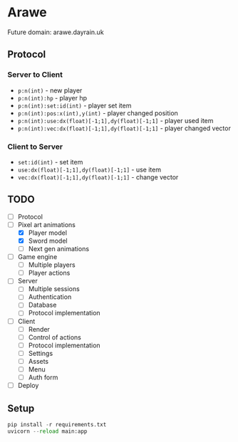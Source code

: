 # Arawe

Future domain: arawe.dayrain.uk

## Protocol 

### Server to Client

- `p:n(int)` - new player
- `p:n(int):hp` - player hp
- `p:n(int):set:id(int)` - player set item
- `p:n(int):pos:x(int),y(int)` - player changed position
- `p:n(int):use:dx(float)[-1;1],dy(float)[-1;1]` - player used item
- `p:n(int):vec:dx(float)[-1;1],dy(float)[-1;1]` - player changed vector

### Client to Server

- `set:id(int)` - set item
- `use:dx(float)[-1;1],dy(float)[-1;1]` - use item
- `vec:dx(float)[-1;1],dy(float)[-1;1]` - change vector

## TODO

- [ ] Protocol
- [ ] Pixel art animations
  - [x] Player model
  - [x] Sword model
  - [ ] Next gen animations
- [ ] Game engine
  - [ ] Multiple players
  - [ ] Player actions
- [ ] Server
  - [ ] Multiple sessions
  - [ ] Authentication
  - [ ] Database
  - [ ] Protocol implementation
- [ ] Client
  - [ ] Render
  - [ ] Control of actions
  - [ ] Protocol implementation
  - [ ] Settings
  - [ ] Assets
  - [ ] Menu
  - [ ] Auth form
- [ ] Deploy

## Setup

```python -m venv .venv
pip install -r requirements.txt
uvicorn --reload main:app
```
